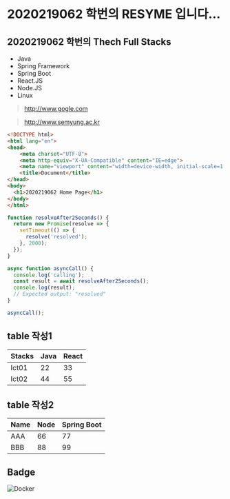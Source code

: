 # 2020219062 학번의 RESYME 입니다...

## 2020219062 학번의 Thech Full Stacks
- Java
- Spring Framework
- Spring Boot
- React.JS
- Node.JS
- Linux

> http://www.gogle.com

> http://www.semyung.ac.kr

```html
<!DOCTYPE html>
<html lang="en">
<head>
    <meta charset="UTF-8">
    <meta http-equiv="X-UA-Compatible" content="IE=edge">
    <meta name="viewport" content="width=device-width, initial-scale=1.0">
    <title>Document</title>
</head>
<body>
  <h1>2020219062 Home Page</h1>  
</body>
</html>
```

```javascript
function resolveAfter2Seconds() {
  return new Promise(resolve => {
    setTimeout(() => {
      resolve('resolved');
    }, 2000);
  });
}

async function asyncCall() {
  console.log('calling');
  const result = await resolveAfter2Seconds();
  console.log(result);
  // Expected output: "resolved"
}

asyncCall();

```
## table 작성1
| Stacks | Java | React |
|--------|------|-------|
| Ict01  | 22   | 33    |
| Ict02  | 44   | 55    |




## table  작성2
| Name | Node | Spring Boot |
|------|------|-------------|
| AAA  | 66   | 77          |
| BBB  | 88   | 99          |


## Badge
<img alt="Docker" src="https://img.shields.io/badge/Docker-007ACC?style=for-the-badge&logo=Docker&logoColor=white" />
